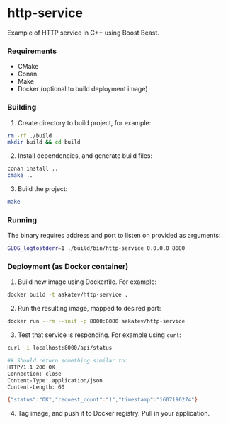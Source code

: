 # http-service

Example of HTTP service in C++ using Boost Beast.

### Requirements

- CMake
- Conan
- Make
- Docker (optional to build deployment image)

### Building

1. Create directory to build project, for example:

```bash
rm -rf ./build
mkdir build && cd build
```

2. Install dependencies, and generate build files:

```bash
conan install ..
cmake ..
```

3. Build the project:

```bash
make
```

### Running

The binary requires address and port to listen on provided as arguments:

```bash
GLOG_logtostderr=1 ./build/bin/http-service 0.0.0.0 8080
```

### Deployment (as Docker container)

1. Build new image using Dockerfile. For example:

```bash
docker build -t aakatev/http-service .
```

2. Run the resulting image, mapped to desired port:

```bash
docker run --rm --init -p 8000:8080 aakatev/http-service
```

3. Test that service is responding. For example using `curl`:

```bash
curl -i localhost:8000/api/status

## Should return something similar to:
HTTP/1.1 200 OK
Connection: close
Content-Type: application/json
Content-Length: 60

{"status":"OK","request_count":"1","timestamp":"1607196274"}
```

4. Tag image, and push it to Docker registry. Pull in your application.
